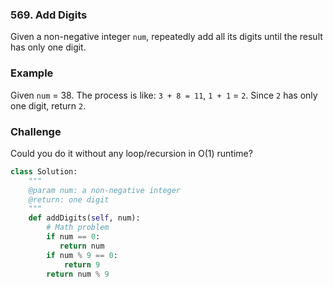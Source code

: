 ### 569. Add Digits

Given a non-negative integer `num`, repeatedly add all its digits until the result has only one digit.

### Example

Given `num` = 38.
The process is like: `3 + 8 = 11`, `1 + 1` = `2`. Since `2` has only one digit, return `2`.

### Challenge

Could you do it without any loop/recursion in O(1) runtime?

```python
class Solution:
    """
    @param num: a non-negative integer
    @return: one digit
    """
    def addDigits(self, num):
        # Math problem
        if num == 0:
           return num
        if num % 9 == 0:
            return 9
        return num % 9

```

